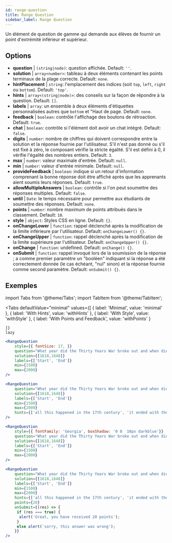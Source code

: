 ```yaml
---
id: range-question
title: Range Question
sidebar_label: Range Question
---
```


Un élément de question de gamme qui demande aux élèves de fournir un point d'extrémité inférieur et supérieur.

## Options

* __question__ | `(string|node)`: question affichée. Default: `''`.
* __solution__ | `array<number>`: tableau à deux éléments contenant les points terminaux de la plage correcte. Default: `none`.
* __hintPlacement__ | `string`: l'emplacement des indices (soit `top`, `left`, `right` ou `bottom`). Default: `'top'`.
* __hints__ | `array<(string|node)>`: des conseils sur la façon de répondre à la question. Default: `[]`.
* __labels__ | `array`: un ensemble à deux éléments d'étiquettes personnalisées autres que `bottom` et "Haut de page. Default: `none`.
* __feedback__ | `boolean`: contrôle l'affichage des boutons de rétroaction. Default: `true`.
* __chat__ | `boolean`: contrôle si l'élément doit avoir un chat intégré. Default: `false`.
* __digits__ | `number`: nombre de chiffres qui doivent correspondre entre la solution et la réponse fournie par l'utilisateur. S'il n'est pas donné ou s'il est fixé à zéro, le composant vérifie la stricte égalité. S'il est défini à 0, il vérifie l'égalité des nombres entiers. Default: `3`.
* __max__ | `number`: valeur maximale d'entrée. Default: `null`.
* __min__ | `number`: valeur d'entrée minimale. Default: `null`.
* __provideFeedback__ | `boolean`: indique si un retour d'information comprenant la bonne réponse doit être affiché après que les apprenants aient soumis leurs réponses. Default: `true`.
* __allowMultipleAnswers__ | `boolean`: contrôle si l'on peut soumettre des réponses multiples. Default: `false`.
* __until__ | `Date`: le temps nécessaire pour permettre aux étudiants de soumettre des réponses. Default: `none`.
* __points__ | `number`: nombre maximum de points attribués dans le classement. Default: `10`.
* __style__ | `object`: Styles CSS en ligne. Default: `{}`.
* __onChangeLower__ | `function`: rappel déclenché après la modification de la limite inférieure par l'utilisateur. Default: `onChangeLower() {}`.
* __onChangeUpper__ | `function`: rappel déclenché après la modification de la limite supérieure par l'utilisateur. Default: `onChangeUpper() {}`.
* __onChange__ | `function`: undefined. Default: `onChange() {}`.
* __onSubmit__ | `function`: rappel invoqué lors de la soumission de la réponse ; a comme premier paramètre un "booléen" indiquant si la réponse a été correctement donnée (le cas échéant, "nul" sinon) et la réponse fournie comme second paramètre. Default: `onSubmit() {}`.


## Exemples

import Tabs from '@theme/Tabs';
import TabItem from '@theme/TabItem';

<Tabs
    defaultValue="minimal"
    values={[
        { label: 'Minimal', value: 'minimal' },
        { label: 'With Hints', value: 'withHints' },
        { label: 'With Style', value: 'withStyle' },
        { label: 'With Points and Feedback', value: 'withPoints' }
        
    ]}
    lazy
>

<TabItem value="minimal">

```jsx live
<RangeQuestion
    style={{ fontSize: 17, }}
    question="What year did the Thirty Years War broke out and when did it?"
    solution={[1618,1648]}
    labels={['Start', 'End']}
    min={1500}
    max={2000}
/>
```

</TabItem>

<TabItem value="withHints">

```jsx live
<RangeQuestion
    question="What year did the Thirty Years War broke out and when did it?"
    solution={[1618,1648]}
    labels={['Start', 'End']}
    min={1500}
    max={2000}
    hints={['all this happened in the 17th century', 'it ended with the Peace of Westphalia in 1648']}
/>
```

</TabItem>

<TabItem value="withStyle">

```jsx live
<RangeQuestion
    style={{ fontFamily: 'Georgia', boxShadow: '0 0  10px darkblue'}}
    question="What year did the Thirty Years War broke out and when did it?"
    solution={[1618,1648]}
    labels={['Start', 'End']}
    min={1500}
    max={2000}
/>
```

</TabItem>

<TabItem value="withPoints">

```jsx live
<RangeQuestion
    question="What year did the Thirty Years War broke out and when did it?"
    solution={[1618,1648]}
    labels={['Start', 'End']}
    min={1500}
    max={2000}
    hints={['all this happened in the 17th century', 'it ended with the Peace of Westphalia in 1648']}
    points={20}
    onSubmit={(res) => {
     if (res === true) {
      alert('Great, you have received 20 points');
     }
     else alert('sorry, this answer was wrong');
    }}
/>
```

</TabItem>

</Tabs>
